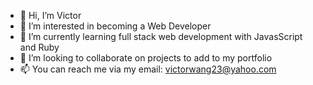 - 👋 Hi, I’m Victor
- 👀 I’m interested in becoming a Web Developer
- 🌱 I’m currently learning full stack web development with JavasScript and Ruby
- 💞️ I’m looking to collaborate on projects to add to my portfolio
- 📫 You can reach me via my email: victorwang23@yahoo.com
